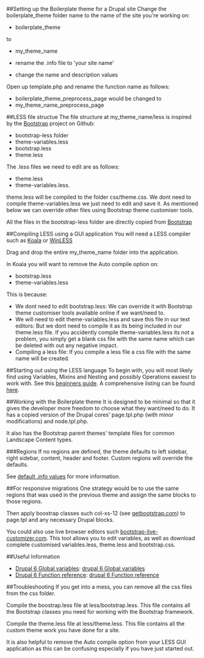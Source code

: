 ##Setting up the Boilerplate theme for a Drupal site
Change the boilerplate_theme folder name to the name of the site you're working on:  

* boilerplate_theme  

to 

* my_theme_name  

* rename the .info file to 'your site name'
* change the name and description values

Open up template.php and rename the function name as follows:  

* boilerplate_theme_preprocess_page
would be changed to   
* my_theme_name_preprocess_page

##LESS file structue
The file structure at my_theme_name/less is inspired by the [Bootstrap][bootstrap on github] project on Github:   

* bootstrap-less folder
* theme-variables.less
* bootstrap.less
* theme.less  

The .less files we need to edit are as follows:  
* theme.less
* theme-variables.less.

theme.less will be compiled to the folder css/theme.css. We dont need to compile theme-variables.less we just need to edit and save it. As mentioned below we can override other files using Bootstrap theme customiser tools.

All the files in the bootstrap-less folder are directly copied from [Bootstrap][bootstrap on github]

##Compiling LESS using a GUI application
You will need a LESS compiler such as [Koala][koala less app] or [WinLESS][winless less app]  

Drag and drop the entire my_theme_name folder into the application.

In Koala you will want to remove the Auto compile option on:

* bootstrap.less
* theme-variables.less

This is because:  
* We dont need to edit bootstrap.less: We can override it with Bootstrap theme customiser tools available online if we want/need to.  
* We will need to edit theme-variables.less and save this file in our text editors: But we dont need to compile it as its being included in our theme.less file. If you accidently compile theme-variables.less its not a problem, you simply get a blank css file with the same name which can be deleted with out any negative impact.
* Compiling a less file: If you compile a less file a css file with the same name will be created.

##Starting out using the LESS language
To begin with, you will most likely find using Variables, Mixins and Nesting and possibly Operations easiest to work with. See this [beginners guide][less beginners guide]. A comprehensive listing can be found [here][less comprehensive listing].

##Working with the Boilerplate theme
It is designed to be minimal so that it gives the developer more freedom to choose what they want/need to do. It has a copied version of the Drupal cores' page.tpl.php (with minor modifications) and node.tpl.php.

It also has the Bootstrap parent themes' template files for common Landscape Content types.

###Regions
If no regions are defined, the theme defaults to left sidebar, right sidebar, content, header and footer. Custom regions will override the defaults.

See [default .info values][default .info values] for more information.

##For responsive migrations
One strategy would be to use the same regions that was used in the previous theme and assign the same blocks to those regions.

Then apply boostrap classes such col-xs-12 (see [getbootstrap.com][bootstrap css home page]) to page.tpl and any necessary Drupal blocks.

You could also use live browser editors such [bootstrap-live-customizer.com][bootstrap live customizer]. This tool allows you to edit variables, as well as download complete customised variables.less, theme.less and bootstrap.css.

##Useful Information
* [Drupal 6 Global variables]: [drupal 6 Global variables]
* [Drupal 6 Function reference]: [drupal 6 Function reference]

##Troubleshooting
If you get into a mess, you can remove all the css files from the css folder.

Compile the boostrap.less file at less/bootstrap.less. This file contains all the Bootstrap classes you need for working with the Bootstrap framework.

Compile the theme.less file at less/theme.less. This file contains all the custom theme work you have done for a site.

It is also helpful to remove the Auto compile option from your LESS GUI application as this can be confusing especially if you have just started out.

[bootstrap on github]: http://www.github.com/twbs/bootstrap/tree/master/less
[koala less app]: http.//www.koala-app.com
[winless less app]: http://www.winless.org
[less beginners guide]: http://www.ostraining.com/blog/coding/less
[less comprehensive listing]: http://www.cssauthor.com/less-tutorials/
[bootstrap css home page]: http://www.getbootstrap.com
[bootstrap live customizer]: http://www.bootstrap-live-customizer.com
[drupal 6 Global variables]: https://api.drupal.org/api/drupal/globals/6
[drupal 6 Function reference]: https://api.drupal.org/api/drupal/functions/6
[default .info values]: https://www.drupal.org/node/171206
